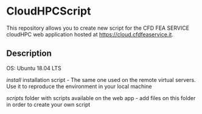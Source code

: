 # CloudHPCScript
This repository allows you to create new script for the CFD FEA SERVICE cloudHPC web application hosted at https://cloud.cfdfeaservice.it.

## Description
OS: Ubuntu 18.04 LTS

*install* installation script - The same one used on the remote virtual servers. Use it to reproduce the environment in your local machine

*scripts* folder with scripts available on the web app - add files on this folder in order to create your own script
